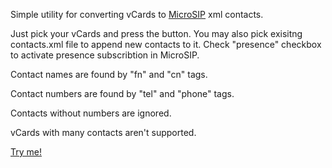 Simple utility for converting vCards to [MicroSIP](https://www.microsip.org/) xml contacts.

Just pick your vCards and press the button. You may also pick exisitng contacts.xml file to append new contacts to it. Check "presence" checkbox to activate presence subscribtion in MicroSIP. 

Contact names are found by "fn" and "cn" tags.

Contact numbers are found by "tel" and "phone" tags.

Contacts without numbers are ignored.

vCards with many contacts aren't supported.

[Try me!](http://htmlpreview.github.io/?https://github.com/radoslawch/vCardToMicroSIP/blob/master/vCardToMicroSIP.html)
